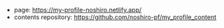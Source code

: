 -   page: https://my-profile-noshiro.netlify.app/
-   contents repository: https://github.com/noshiro-pf/my_profile_content
